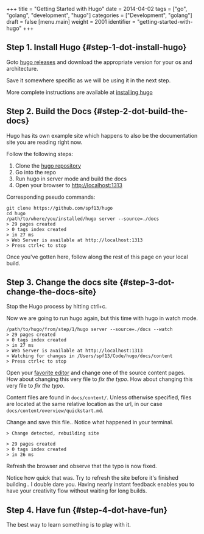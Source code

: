 +++
title = "Getting Started with Hugo"
date = 2014-04-02
tags = ["go", "golang", "development", "hugo"]
categories = ["Development", "golang"]
draft = false
[menu.main]
  weight = 2001
  identifier = "getting-started-with-hugo"
+++

## Step 1. Install Hugo {#step-1-dot-install-hugo}

Goto [hugo releases](https://github.com/spf13/hugo/releases) and download the appropriate version for your os
and architecture.

Save it somewhere specific as we will be using it in the next step.

More complete instructions are available at [installing hugo](/overview/installing/)


## Step 2. Build the Docs {#step-2-dot-build-the-docs}

Hugo has its own example site which happens to also be the
documentation site you are reading right now.

Follow the following steps:

1.  Clone the [hugo repository](http://github.com/spf13/hugo)
2.  Go into the repo
3.  Run hugo in server mode and build the docs
4.  Open your browser to <http://localhost:1313>

Corresponding pseudo commands:

```text
git clone https://github.com/spf13/hugo
cd hugo
/path/to/where/you/installed/hugo server --source=./docs
> 29 pages created
> 0 tags index created
> in 27 ms
> Web Server is available at http://localhost:1313
> Press ctrl+c to stop
```

Once you've gotten here, follow along the rest of this page on your
local build.


## Step 3. Change the docs site {#step-3-dot-change-the-docs-site}

Stop the Hugo process by hitting ctrl+c.

Now we are going to run hugo again, but this time with hugo in watch
mode.

```text
/path/to/hugo/from/step/1/hugo server --source=./docs --watch
> 29 pages created
> 0 tags index created
> in 27 ms
> Web Server is available at http://localhost:1313
> Watching for changes in /Users/spf13/Code/hugo/docs/content
> Press ctrl+c to stop
```

Open your [favorite editor](https://www.gnu.org/software/emacs/) and change one of the source content
pages. How about changing this very file to _fix the typo_. How about
changing this very file to _fix the typo_.

Content files are found in `docs/content/`. Unless otherwise
specified, files are located at the same relative location as the url,
in our case `docs/content/overview/quickstart.md`.

Change and save this file.. Notice what happened in your terminal.

```text
> Change detected, rebuilding site

> 29 pages created
> 0 tags index created
> in 26 ms
```

Refresh the browser and observe that the typo is now fixed.

Notice how quick that was. Try to refresh the site before it's
finished building.. I double dare you. Having nearly instant feedback
enables you to have your creativity flow without waiting for long
builds.


## Step 4. Have fun {#step-4-dot-have-fun}

The best way to learn something is to play with it.

[//]: # "Exported with love from a post written in Org mode"
[//]: # "- https://github.com/kaushalmodi/ox-hugo"
